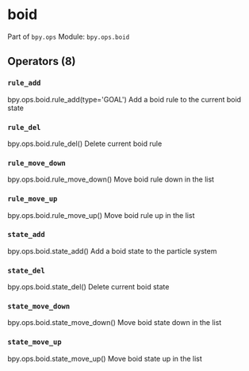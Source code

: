 # boid

Part of `bpy.ops`
Module: `bpy.ops.boid`

## Operators (8)

### `rule_add`

bpy.ops.boid.rule_add(type='GOAL')
Add a boid rule to the current boid state

### `rule_del`

bpy.ops.boid.rule_del()
Delete current boid rule

### `rule_move_down`

bpy.ops.boid.rule_move_down()
Move boid rule down in the list

### `rule_move_up`

bpy.ops.boid.rule_move_up()
Move boid rule up in the list

### `state_add`

bpy.ops.boid.state_add()
Add a boid state to the particle system

### `state_del`

bpy.ops.boid.state_del()
Delete current boid state

### `state_move_down`

bpy.ops.boid.state_move_down()
Move boid state down in the list

### `state_move_up`

bpy.ops.boid.state_move_up()
Move boid state up in the list
